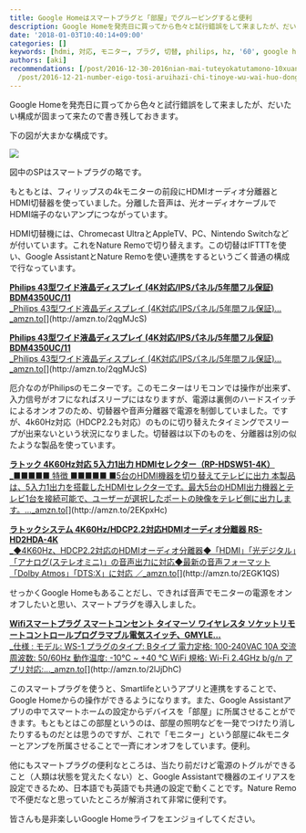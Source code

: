 ```yaml
---
title: Google Homeはスマートプラグと「部屋」でグルーピングすると便利
description: Google Homeを発売日に買ってから色々と試行錯誤をして来ましたが、だいたい構成が固まって来たので書き残しておきます。
date: '2018-01-03T10:40:14+09:00'
categories: []
keywords: [hdmi, 対応, モニター, プラグ, 切替, philips, hz, '60', google home, 液晶ディスプレイ]
authors: [aki]
recommendations: [/post/2016-12-30-2016nian-mai-tuteyokatutamono-10xuan/, /post/2017-12-30_2017------------bbf834e065c5/,
  /post/2016-12-21-number-eigo-tosi-aruihazi-chi-tinoye-wu-wai-huo-dong-nosok-kefang/]
---
```


Google Homeを発売日に買ってから色々と試行錯誤をして来ましたが、だいたい構成が固まって来たので書き残しておきます。

下の図が大まかな構成です。

![](1_IR6HHihMDdt3X8YeT4V_jg_2x.png)

図中のSPはスマートプラグの略です。

もともとは、フィリップスの4kモニターの前段にHDMIオーディオ分離器とHDMI切替器を使っていました。分離した音声は、光オーディオケーブルでHDMI端子のないアンプにつながっています。

HDMI切替機には、Chromecast UltraとAppleTV、PC、Nintendo Switchなどが付いています。これをNature Remoで切り替えます。この切替はIFTTTを使い、Google AssistantとNature Remoを使い連携をするというごく普通の構成で行なっています。

[**Philips 43型ワイド液晶ディスプレイ (4K対応/IPSパネル/5年間フル保証) BDM4350UC/11**  
_Philips 43型ワイド液晶ディスプレイ (4K対応/IPSパネル/5年間フル保証)…_amzn.to](http://amzn.to/2qgMJcS "http://amzn.to/2qgMJcS")[](http://amzn.to/2qgMJcS)

[**Philips 43型ワイド液晶ディスプレイ (4K対応/IPSパネル/5年間フル保証) BDM4350UC/11**  
_Philips 43型ワイド液晶ディスプレイ (4K対応/IPSパネル/5年間フル保証)…_amzn.to](http://amzn.to/2qgMJcS "http://amzn.to/2qgMJcS")[](http://amzn.to/2qgMJcS)

厄介なのがPhilipsのモニターです。このモニターはリモコンでは操作が出来ず、入力信号がオフになればスリープにはなりますが、電源は裏側のハードスイッチによるオンオフのため、切替器や音声分離器で電源を制御していました。ですが、4k60Hz対応（HDCP2.2も対応）のものに切り替えたタイミングでスリープが出来ないという状況になりました。切替器は以下のものを、分離器は別の似たような製品を使っています。

[**ラトック 4K60Hz対応 5入力1出力 HDMIセレクター（RP-HDSW51-4K）**  
_■■■■■ 特徴 ■■■■■ ■5台のHDMI機器を切り替えてテレビに出力 本製品は、5入力1出力を搭載したHDMIセレクターです。最大5台のHDMI出力機器とテレビ1台を接続可能で、ユーザーが選択したポートの映像をテレビ側に出力します。…_amzn.to](http://amzn.to/2EKpxHc "http://amzn.to/2EKpxHc")[](http://amzn.to/2EKpxHc)

[**ラトックシステム 4K60Hz/HDCP2.2対応HDMIオーディオ分離器 RS-HD2HDA-4K**  
_◆4K60Hz、HDCP2.2対応のHDMIオーディオ分離器◆「HDMI」「光デジタル」「アナログ(ステレオミニ)」の音声出力に対応◆最新の音声フォーマット「Dolby Atmos」「DTS:X」に対応 ／_amzn.to](http://amzn.to/2EGK1QS "http://amzn.to/2EGK1QS")[](http://amzn.to/2EGK1QS)

せっかくGoogle Homeもあることだし、できれば音声でモニターの電源をオンオフしたいと思い、スマートプラグを導入しました。

[**Wifiスマートプラグ スマートコンセント タイマーソ ワイヤレスタ ソケットリモートコントロールプログラマブル電気スイッチ、GMYLE…**  
_仕様 : モデル: WS-1 プラグのタイプ: Bタイプ 電力定格: 100-240VAC 10A 交流周波数: 50/60Hz 動作温度: -10°C ~ +40 °C WiFi 規格: Wi-Fi 2.4GHz b/g/n アプリ対応:…_amzn.to](http://amzn.to/2lJjDhC "http://amzn.to/2lJjDhC")[](http://amzn.to/2lJjDhC)

このスマートプラグを使うと、Smartlifeというアプリと連携をすることで、Google Homeからの操作ができるようになります。また、Google Assistantアプリの中でスマートホームの設定からデバイスを「部屋」に所属させることができます。もともとはこの部屋というのは、部屋の照明などを一発でつけたり消したりするものだとは思うのですが、これで「モニター」という部屋に4kモニターとアンプを所属させることで一斉にオンオフをしています。便利。

他にもスマートプラグの便利なところは、当たり前だけど電源のトグルができること（人類は状態を覚えたくない）と、Google Assistantで機器のエイリアスを設定できるため、日本語でも英語でも共通の設定で動くことです。Nature Remoで不便だなと思っていたところが解消されて非常に便利です。

皆さんも是非楽しいGoogle Homeライフをエンジョイしてください。
